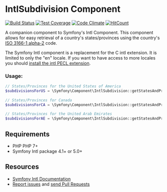 IntlSubdivision Component
=============

[![Build Status](https://travis-ci.org/trickeyone/intl-subdivision.png?branch=master)](https://travis-ci.org/trickeyone/intl-subdivision)
[![Test Coverage](https://codeclimate.com/github/trickeyone/intl-subdivision/badges/coverage.svg)](https://codeclimate.com/github/trickeyone/intl-subdivision/coverage)
[![Code Climate](https://codeclimate.com/github/trickeyone/intl-subdivision/badges/gpa.svg)](https://codeclimate.com/github/trickeyone/intl-subdivision)
[![HitCount](https://hitt.herokuapp.com/trickeyone/intl-subdivision.svg)](https://github.com/trickeyone/intl-subdivision)


A companion component to Symfony's Intl Component. This component allows for easy retrieval of a country's states/provinces
using the country's [ISO 3166-1 alpha-2][0] code.

The Symfony Intl component is a replacement for the C intl extension. It is limited to only the "en" locale. If you want
to have access to more locales you should [install the intl PECL extension][1].

### Usage:

```php
// States/Provinces for the United States of America
$subdivisionsForUS = \Symfony\Component\IntlSubdivision::getStatesAndProvincesForCountry('US');
  
// States/Provinces for Canada
$subdivisionsForCA = \Symfony\Component\IntlSubdivision::getStatesAndProvincesForCountry('CA');
  
// States/Provinces for the United Arab Emirates
$subdivisionsForAE = \Symfony\Component\IntlSubdivision::getStatesAndProvincesForCountry('AE');
```

Requirements
-----------
* PHP PHP 7+
* Symfony Intl package 4.1+ or 5.0+

Resources
---------

  * [Symfony Intl Documentation](https://symfony.com/doc/current/components/intl.html)
  * [Report issues](https://github.com/trickeyone/intl-subdivision/issues) and
    [send Pull Requests](https://github.com/trickeyone/intl-subdivision/pulls)

[0]: http://www.iso.org/iso/home/standards/country_codes.htm
[1]: http://www.php.net/manual/en/intl.setup.php
